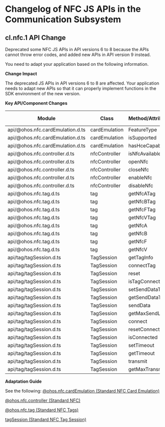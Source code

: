 # Changelog of NFC JS APIs in the Communication Subsystem

## cl.nfc.1 API Change
Deprecated some NFC JS APIs in API versions 6 to 8 because the APIs cannot throw error codes, and added new APIs in API version 9 instead.

You need to adapt your application based on the following information.

 **Change Impact**

The deprecated JS APIs in API versions 6 to 8 are affected. Your application needs to adapt new APIs so that it can properly implement functions in the SDK environment of the new version.

**Key API/Component Changes**

| Module                   | Class               | Method/Attribute/Enumeration/Constant                                         | Change Type|
| ------------------------- | ------------------- | ------------------------------------------------------------ | -------- |
| api/@ohos.nfc.cardEmulation.d.ts        | cardEmulation         | FeatureType  | Deprecated    |
| api/@ohos.nfc.cardEmulation.d.ts        | cardEmulation         | isSupported  | Deprecated    |
| api/@ohos.nfc.cardEmulation.d.ts        | cardEmulation         | hasHceCapability  | Added    |
| api/@ohos.nfc.controller.d.ts        | nfcController         | isNfcAvailable  | Deprecated    |
| api/@ohos.nfc.controller.d.ts        | nfcController         | openNfc  | Deprecated    |
| api/@ohos.nfc.controller.d.ts        | nfcController         | closeNfc  | Deprecated    |
| api/@ohos.nfc.controller.d.ts        | nfcController         | enableNfc  | Added    |
| api/@ohos.nfc.controller.d.ts        | nfcController         | disableNfc  | Added    |
| api/@ohos.nfc.tag.d.ts        | tag         | getNfcATag  | Deprecated    |
| api/@ohos.nfc.tag.d.ts        | tag         | getNfcBTag  | Deprecated    |
| api/@ohos.nfc.tag.d.ts        | tag         | getNfcFTag  | Deprecated    |
| api/@ohos.nfc.tag.d.ts        | tag         | getNfcVTag  | Deprecated    |
| api/@ohos.nfc.tag.d.ts        | tag         | getNfcA  | Added    |
| api/@ohos.nfc.tag.d.ts        | tag         | getNfcB  | Added    |
| api/@ohos.nfc.tag.d.ts        | tag         | getNfcF  | Added    |
| api/@ohos.nfc.tag.d.ts        | tag         | getNfcV  | Added    |
| api/tag/tagSession.d.ts        | TagSession          | getTagInfo  | Deprecated    |
| api/tag/tagSession.d.ts        | TagSession          | connectTag  | Deprecated    |
| api/tag/tagSession.d.ts        | TagSession          | reset  | Deprecated    |
| api/tag/tagSession.d.ts        | TagSession          | isTagConnected  | Deprecated    |
| api/tag/tagSession.d.ts        | TagSession          | setSendDataTimeout  | Deprecated    |
| api/tag/tagSession.d.ts        | TagSession          | getSendDataTimeout  | Deprecated    |
| api/tag/tagSession.d.ts        | TagSession          | sendData  | Deprecated    |
| api/tag/tagSession.d.ts        | TagSession          | getMaxSendLength  | Deprecated    |
| api/tag/tagSession.d.ts        | TagSession          | connect  | Added    |
| api/tag/tagSession.d.ts        | TagSession          | resetConnection  | Added    |
| api/tag/tagSession.d.ts        | TagSession          | isConnected  | Added    |
| api/tag/tagSession.d.ts        | TagSession          | setTimeout  | Added    |
| api/tag/tagSession.d.ts        | TagSession          | getTimeout  | Added    |
| api/tag/tagSession.d.ts        | TagSession          | transmit  | Added    |
| api/tag/tagSession.d.ts        | TagSession          | getMaxTransmitSize  | Added    |

**Adaptation Guide**

See the following:
[@ohos.nfc.cardEmulation (Standard NFC Card Emulation)](../../../application-dev/reference/apis/js-apis-cardEmulation.md)

[@ohos.nfc.controller (Standard NFC)](../../../application-dev/reference/apis/js-apis-nfcController.md)

[@ohos.nfc.tag (Standard NFC Tags)](../../../application-dev/reference/apis/js-apis-nfcTag.md)

[tagSession (Standard NFC Tag Session)](../../../application-dev/reference/apis/js-apis-tagSession.md)
```
